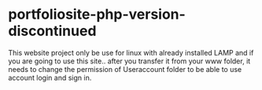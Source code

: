 # portfoliosite-php-version-discontinued

This website project only be use for linux with already installed LAMP and if you are going to use this site.. after you transfer it from your www folder, it needs to change the permission of Useraccount folder to be able to use account login and sign in.

